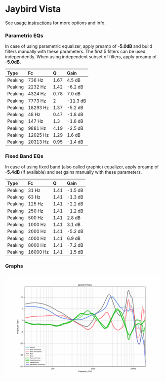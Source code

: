 # Jaybird Vista
See [usage instructions](https://github.com/jaakkopasanen/AutoEq#usage) for more options and info.

### Parametric EQs
In case of using parametric equalizer, apply preamp of **-5.0dB** and build filters manually
with these parameters. The first 5 filters can be used independently.
When using independent subset of filters, apply preamp of **-5.0dB**.

| Type    | Fc       |    Q | Gain     |
|:--------|:---------|:-----|:---------|
| Peaking | 736 Hz   | 1.67 | 4.5 dB   |
| Peaking | 2232 Hz  | 1.42 | -6.2 dB  |
| Peaking | 4324 Hz  | 0.78 | 7.0 dB   |
| Peaking | 7773 Hz  | 2    | -11.3 dB |
| Peaking | 18293 Hz | 1.37 | -5.2 dB  |
| Peaking | 48 Hz    | 0.47 | -1.8 dB  |
| Peaking | 147 Hz   | 1.3  | -1.8 dB  |
| Peaking | 9881 Hz  | 4.19 | -2.5 dB  |
| Peaking | 12025 Hz | 1.29 | 1.6 dB   |
| Peaking | 20313 Hz | 0.95 | -1.4 dB  |

### Fixed Band EQs
In case of using fixed band (also called graphic) equalizer, apply preamp of **-5.4dB**
(if available) and set gains manually with these parameters.

| Type    | Fc       |    Q | Gain    |
|:--------|:---------|:-----|:--------|
| Peaking | 31 Hz    | 1.41 | -1.5 dB |
| Peaking | 63 Hz    | 1.41 | -1.3 dB |
| Peaking | 125 Hz   | 1.41 | -2.2 dB |
| Peaking | 250 Hz   | 1.41 | -1.2 dB |
| Peaking | 500 Hz   | 1.41 | 2.8 dB  |
| Peaking | 1000 Hz  | 1.41 | 3.1 dB  |
| Peaking | 2000 Hz  | 1.41 | -5.2 dB |
| Peaking | 4000 Hz  | 1.41 | 6.9 dB  |
| Peaking | 8000 Hz  | 1.41 | -7.2 dB |
| Peaking | 16000 Hz | 1.41 | -1.5 dB |

### Graphs
![](./Jaybird%20Vista.png)